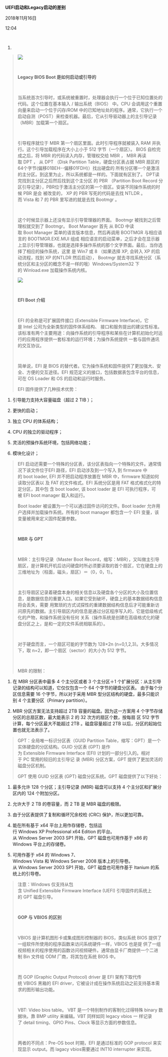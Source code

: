 **UEFI启动和Legacy启动的差别**

2018年11月16日

12:04

 

1.   

> ![](006_UEFI启动和Legacy启动的差别_000.png)
>
>  
>
> **Legacy BIOS Boot 是如何启动或引导的**
>
>  
>
> 当系统首次引导时，或系统被重置时，处理器会执行一个位于已知位置处的代码。这个位置在基本输入 / 输出系统（BIOS） 中。CPU 会调用这个重置 向量来启动一个位于闪存/ROM 中的已知地址处的程序。通常，它执行一个启动自测（POST）来检查机器。最后，它从引导驱动器上的主引导记录 （MBR）加载第一个扇区。
>
>  
>
> 引导程序就位于 MBR 第一个扇区里面。此时引导程序就被装入 RAM 并执行。这个引导加载程序在大小上小于 512 字节（一个扇区）。 BIOS 自检完成之后，将 MBR 的代码读入内存，管理权交给 MBR ， MBR 再读取 DPT ， 从 DPT （Disk Partition Table，硬盘分区表占据 MBR 扇区的64个字节(偏移01BEH\--偏移01FDH)）找出硬盘的 所有分区哪一个是激活的主分区。到这里为止，所以系统都是一样的。下面就有区别了。 DPT读完找到主分区之后然后找到这个主分区 的 PBR （Partition Boot Record 分区引导记录），PBR位于激活主分区的第一个扇区。安装不同操作系统的时候 PBR 是会 被改变的， XP 的 PBR 写死的代码是去找 NTLDR 。而 Vista 和 7 的 PBR 里写进的就是去找 Bootmgr 。
>
>  
>
> 这个时候显示器上还没有显示引导管理器的界面。 Bootmgr 被找到之后管理权就交到了 Bootmgr。 Boot Manager 首先 从 BCD 中读取 Boot Manager 菜单的语言版本信息，然后再调用 BOOTMGR 与相应语言的 BOOTMGR.EXE.MUI 组成 相应语言的启动菜单，之后才会在显示器上显示引导管理器，也就是选择多操作系统的那个文字界面。最后，当你选择了相应的操作系统，这里 是 Win7 或 8 （如果选择 XP, 会转入 XP 的启动流程，找到 XP 的NTLDR 然后启动）， Bootmgr 就去寻找系统分区（系 统分区和主分区的概念不是一样的哦）Windows/System32 下的 Winload.exe 加载操作系统内核。
>
> ![](006_UEFI启动和Legacy启动的差别_001.png)
>
>  
>
> **EFI Boot 介绍**
>
>  
>
> EFI 的全称是可扩展固件接口 (Extensible Firmware Interface)，它是 Intel 公司为全新类型的固件体系结构、 接口和服务提出的建议性标准。该标准有两个主要用途：向操作系统的引导程序和某些在计算机初始化时运行的应用程序提供一套标准的运行环境；为操作系统提供 一套与固件通讯的交互协议。
>
>  
>
> 简单说，EFI 是 BIOS 的替代者。它为操作系统和固件提供了更加强大、安全、方便的交互途径。EFI 规范定义的接口，包括数据表包含平台的信息，可在 OS Loader 和 OS 的启动和运行时服务。 
>
> EFI 固件提供了几种技术优势：

1.  引导能力支持大容量磁盘（超过 2 TIB ）；

2.  更快的启动；

3.  独立 CPU 的体系结构；

4.  CPU 的独立的驱动程序；

5.  灵活的预操作系统环境，包括网络功能；

6.  模块化设计；

> EFI 启动还需要一个特殊的分区表，该分区表指向一个特殊的文件。通常情况下该文件位于EFI 路径，EFI 启动涉及到一个写入 到 firmware 中的 boot loader, EFI 并不把启动程序放置在 MBR 中，firmware 知道如何读取分区表以 及 FAT 的文件格式。EFI 系统分区是用 FAT 格式格式化的特定分区，其中包 含 boot loader, 该 boot loader 是 EFI 可执行程序，可被 EFI boot manager 载入和运行。
>
> Boot loader 被设置为一个可以通过固件访问的文件。Boot loader 允许用户选择并加载操作系统。所有的 boot manager 都包含一个 EFI 变量，该变量被用来定义固件配置参数。
>
>  
>
> **MBR 与 GPT**
>
>  
>
> MBR：主引导记录（Master Boot Record，缩写：MBR），又叫做主引导扇区，是计算机开机后访问硬盘时所必须要读取的首个扇区，它在硬盘上的三维地址为（柱面，磁头，扇区）＝（0，0，1）。
>
>  
>
> 主引导扇区记录着硬盘本身的相关信息以及硬盘各个分区的大小及位置信息，是数据信息的重要入口。如果它受到破坏，硬盘上的基本数据结构信息将会丢失，需要 用繁琐的方式试探性的重建数据结构信息后才可能重新访问原先的数据。主引导扇区内的信息是通过分区程序写入的，它是低级格式化的产物，和操作系统没有任何 关系（操作系统是创建在高级格式化的硬盘分区之上，是和一定的文件系统相联系的）。
>
>  
>
> 对于硬盘而言，一个扇区可能的字节数为 128×2n (n=0,1,2,3)。大多情况下，取 n=2，即一个扇区（sector）的大小为 512 字节。
>
>  
>
> MBR 的限制：

1.  在 MBR 分区表中最多 4 个主分区或者 3 个主分区＋1 个扩展分区：从主引导记录的结构可以知道，它仅仅包含一个 64 个字节的硬盘分区表。 由于每个分区信息需要 16 个字节，所以对于采用 MBR 型分区结构的硬盘，最多只能识别 4 个主要分区（Primary partition）。

2.  MBR 分区方案无法支持超过 2TB 容量的磁盘。因为这一方案用 4 个字节存储分区的总扇区数，最大能表示 2 的 32 次方的扇区个数，按每扇 区 512 字节计算，每个分区最大不能超过 2TB 。磁盘容量超过 2TB 以后，分区的起始位置也就无法表示了。

> GPT：全局唯一标识分区表（GUID Partition Table，缩写：GPT）是一个实体硬盘的分区结构。GUID 分区表 (GPT) 是作 为 Extensible Firmware Interface (EFI) 计划的一部分引入的。相对于 PC 常用的较旧的主引导记 录 (MBR) 分区方案，GPT 提供了更加灵活的磁盘分区机制。
>
> GPT 使用 GUID 分区表 (GPT) 磁盘分区系统。GPT 磁盘提供了以下好处：

1.  最多允许 128 个分区；主引导记录 (MBR) 磁盘可以支持 4 个主分区和扩展分区内的 124 个附加分区。

2.  允许大于 2 TB 的卷容量，而 2 TB 是 MBR 磁盘的极限。

3.  由于分区表提供了复制和循环冗余校检 (CRC) 保护，所以更加可靠。

4.  能在所有基于 x64 平台上用作存储卷，包括运行 Windows XP Professional x64 Edition 的平台。 从 Windows Server 2003 SP1 开始，GPT 磁盘也可用作基于 x86 的Windows 平台上的存储卷。

5.  可用作基于 x64 的 Windows 7、Windows Vista 和 Windows Server 2008 版本上的引导卷。从 Windows Server 2003 SP1 开始，GPT 磁盘也可用作基于 Itanium 的系统上的引导卷。

> 注意：Windows 仅支持从包含 Unified Extensible Firmware Interface (UEFI) 引导固件的系统上的 GPT 磁盘引导。
>
>  
>
> **GOP 与 VBIOS 的区别**
>
>  
>
> VBIOS 是计算机图形卡或集成图形控制器的 BIOS，类似系统 BIOS 提供了一组软件所使用的程序函数来访问系统硬件一样，VBIOS 也是提 供了一组视频相关的程序使用的函数访问视频硬件。通常由显卡厂商提供一个二进制 Bin 文件给 ODM 厂商，将其包在系统 BIOS 中。
>
>  
>
> 而 GOP (Graphic Output Protocol) driver 是 EFI 架构下取代传统 VBIOS 黑箱的 EFI driver，它被设计成在操作系统启动之前支持基本需求的图形输出功能。
>
>  
>
> VBT: Video bios table。 VBT 是一个特别制作的客制化过得特殊 binary 数据块。靠 BMP utility 来编辑。VBT 同样如同 legacy vbios 一 样记录了 detail timing、GPIO Pins、Clock 等显示方面的参数信息。
>
>  
>
> 两者的不同点：Pre-OS boot 时期，EFI 是通过标准的 GOP protocol 来实现显示 output。而 lagacy vbios需要通过 INT10 interrupter 来实现。
